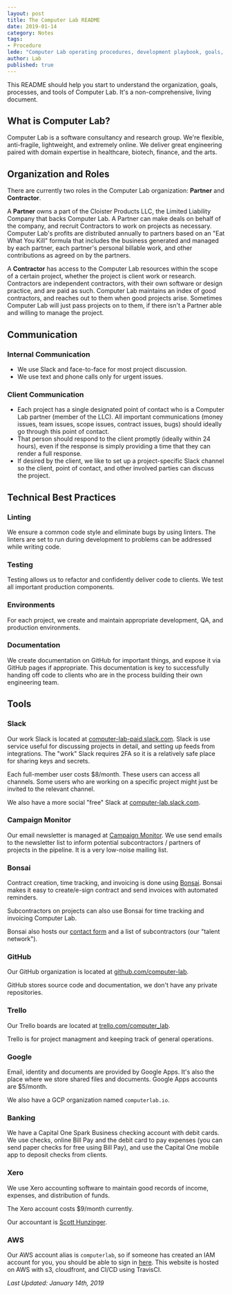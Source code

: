```yaml
---
layout: post
title: The Computer Lab README
date: 2019-01-14
category: Notes
tags:
- Procedure
lede: "Computer Lab operating procedures, development playbook, goals, and tools."
author: Lab
published: true
---
```


This README should help you start to understand the organization, goals,
processes, and tools of Computer Lab. It's a non-comprehensive, living
document.

## What is Computer Lab?

Computer Lab is a software consultancy and research group. We're flexible,
anti-fragile, lightweight, and extremely online. We deliver great engineering
paired with domain expertise in healthcare, biotech, finance, and the arts.

## Organization and Roles

There are currently two roles in the Computer Lab organization: **Partner** and
**Contractor**.

A **Partner** owns a part of the Cloister Products LLC, the Limited Liability
Company that backs Computer Lab.  A Partner can make deals on behalf of the
company, and recruit Contractors to work on projects as necessary. Computer
Lab's profits are distributed annually to partners based on an "Eat What You
Kill" formula that includes the business generated and managed by each partner,
each partner's personal billable work, and other contributions as agreed on by
the partners. 

A **Contractor** has access to the Computer Lab resources within the scope of a
certain project, whether the project is client work or research. Contractors are
independent contractors, with their own software or design practice, and are
paid as such. Computer Lab maintains an index of good contractors, and reaches
out to them when good projects arise. Sometimes Computer Lab will just pass
projects on to them, if there isn't a Partner able and willing to manage the
project. 

## Communication

### Internal Communication
- We use Slack and face-to-face for most project discussion.
- We use text and phone calls only for urgent issues.

### Client Communication
- Each project has a single designated point of contact who is a Computer Lab
  partner (member of the LLC). All important communications (money issues, team
  issues, scope issues, contract issues, bugs) should ideally go through this
  point of contact.
- That person should respond to the client promptly (ideally within 24 hours),
  even if the response is simply providing a time that they can render a full
  response.
- If desired by the client, we like to set up a project-specific Slack channel
  so the client, point of contact, and other involved parties can discuss the
  project. 

## Technical Best Practices

### Linting 

We ensure a common code style and eliminate bugs by using linters. The linters
are set to run during development to problems can be addressed while writing
code.

### Testing

Testing allows us to refactor and confidently deliver code to clients. We test
all important production components.

### Environments

For each project, we create and maintain appropriate development, QA, and
production environments. 

### Documentation

We create documentation on GitHub for important things, and expose it via GitHub
pages if appropriate.  This documentation is key to successfully handing off
code to clients who are in the process building their own engineering team.

## Tools

### Slack

Our work Slack is located at
[computer-lab-paid.slack.com](https://computer-lab-paid.slack.com). Slack is use
service useful for discussing projects in detail, and setting up feeds from
integrations. The "work" Slack requires 2FA so it is a relatively safe place for
sharing keys and secrets.

Each full-member user costs $8/month. These users can access all channels. Some
users who are working on a specific project might just be invited to the
relevant channel.

We also have a more social "free" Slack at
[computer-lab.slack.com](https://computer-lab.slack.com).

### Campaign Monitor

Our email newsletter is managed at [Campaign
Monitor](https://computerlab.createsend.com).  We use send emails to the
newsletter list to inform potential subcontractors / partners of projects in the
pipeline. It is a very low-noise mailing list.

### Bonsai

Contract creation, time tracking, and invoicing is done using
[Bonsai](https://app.hellobonsai.com/). Bonsai makes it easy to create/e-sign
contract and send invoices with automated reminders.

Subcontractors on projects can also use Bonsai for time tracking and invoicing
Computer Lab.

Bonsai also hosts our [contact form](https://app.hellobonsai.com/) and a list of
subcontractors (our "talent network").

### GitHub

Our GitHub organization is located at [github.com/computer-lab](https://github.com/computer-lab).

GitHub stores source code and documentation, we don't have any private repositories.

### Trello

Our Trello boards are located at [trello.com/computer_lab](https://trello.com/computer_lab).

Trello is for project managment and keeping track of general operations.

### Google

Email, identity and documents are provided by Google Apps. It's also the place where we
store shared files and documents.  Google Apps accounts are $5/month.

We also have a GCP organization named `computerlab.io`.

### Banking

We have a Capital One Spark Business checking account with debit cards.  We use
checks, online Bill Pay and the debit card to pay expenses (you can send paper
checks for free using Bill Pay), and use the Capital One mobile app to deposit
checks from clients.

### Xero

We use Xero accounting software to maintain good records of income, expenses,
and distribution of funds.

The Xero account costs $9/month currently.

Our accountant is [Scott Hunzinger](http://www.hunzingerpc.com/).

### AWS

Our AWS account alias is `computerlab`, so if someone has created an IAM account
for you, you should be able to sign in
[here](https://computerlab.signin.aws.amazon.com/console/). This website is
hosted on AWS with s3, cloudfront, and CI/CD using TravisCI.


*Last Updated: January 14th, 2019*
